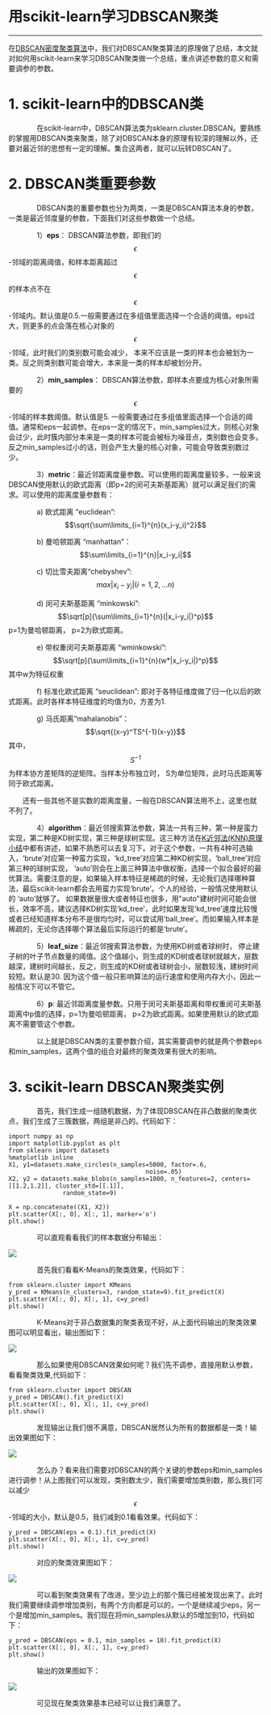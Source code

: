 # 用scikit-learn学习DBSCAN聚类

---

在[DBSCAN密度聚类算法](/ml/cluster/dbscan.md)中，我们对DBSCAN聚类算法的原理做了总结，本文就对如何用scikit-learn来学习DBSCAN聚类做一个总结，重点讲述参数的意义和需要调参的参数。

# 1. scikit-learn中的DBSCAN类

　　　　在scikit-learn中，DBSCAN算法类为sklearn.cluster.DBSCAN。要熟练的掌握用DBSCAN类来聚类，除了对DBSCAN本身的原理有较深的理解以外，还要对最近邻的思想有一定的理解。集合这两者，就可以玩转DBSCAN了。

# 2. DBSCAN类重要参数

　　　　DBSCAN类的重要参数也分为两类，一类是DBSCAN算法本身的参数，一类是最近邻度量的参数，下面我们对这些参数做一个总结。

　　　　1）**eps**： DBSCAN算法参数，即我们的$$\epsilon$$-邻域的距离阈值，和样本距离超过$$\epsilon$$的样本点不在$$\epsilon$$-邻域内。默认值是0.5.一般需要通过在多组值里面选择一个合适的阈值。eps过大，则更多的点会落在核心对象的$$\epsilon$$-邻域，此时我们的类别数可能会减少， 本来不应该是一类的样本也会被划为一类。反之则类别数可能会增大，本来是一类的样本却被划分开。

　　　　2）**min\_samples**： DBSCAN算法参数，即样本点要成为核心对象所需要的$$\epsilon$$-邻域的样本数阈值。默认值是5. 一般需要通过在多组值里面选择一个合适的阈值。通常和eps一起调参。在eps一定的情况下，min\_samples过大，则核心对象会过少，此时簇内部分本来是一类的样本可能会被标为噪音点，类别数也会变多。反之min\_samples过小的话，则会产生大量的核心对象，可能会导致类别数过少。

　　　　3）**metric**：最近邻距离度量参数。可以使用的距离度量较多，一般来说DBSCAN使用默认的欧式距离（即p=2的闵可夫斯基距离）就可以满足我们的需求。可以使用的距离度量参数有：

　　　　a\) 欧式距离 “euclidean”:$$\sqrt{\sum\limits_{i=1}^{n}(x_i-y_i)^2}$$

　　　　b\) 曼哈顿距离 “manhattan”：$$\sum\limits_{i=1}^{n}|x_i-y_i|$$

　　　　c\) 切比雪夫距离“chebyshev”:$$max|x_i-y_i| (i = 1,2,...n)$$

　　　　d\) 闵可夫斯基距离 “minkowski”:$$\sqrt[p]{\sum\limits_{i=1}^{n}(|x_i-y_i|)^p}$$p=1为曼哈顿距离， p=2为欧式距离。

　　　　e\) 带权重闵可夫斯基距离 “wminkowski”:$$\sqrt[p]{\sum\limits_{i=1}^{n}(w*|x_i-y_i|)^p}$$其中w为特征权重

　　　　f\) 标准化欧式距离 “seuclidean”: 即对于各特征维度做了归一化以后的欧式距离。此时各样本特征维度的均值为0，方差为1.

　　　　g\) 马氏距离“mahalanobis”：$$\sqrt{(x-y)^TS^{-1}(x-y)}$$其中，$$S^{-1}$$为样本协方差矩阵的逆矩阵。当样本分布独立时， S为单位矩阵，此时马氏距离等同于欧式距离。

　　还有一些其他不是实数的距离度量，一般在DBSCAN算法用不上，这里也就不列了。

　　　　4）**algorithm**：最近邻搜索算法参数，算法一共有三种，第一种是蛮力实现，第二种是KD树实现，第三种是球树实现。这三种方法在[K近邻法\(KNN\)原理小结](/KNN)中都有讲述，如果不熟悉可以去复习下。对于这个参数，一共有4种可选输入，‘brute’对应第一种蛮力实现，‘kd\_tree’对应第二种KD树实现，‘ball\_tree’对应第三种的球树实现， ‘auto’则会在上面三种算法中做权衡，选择一个拟合最好的最优算法。需要注意的是，如果输入样本特征是稀疏的时候，无论我们选择哪种算法，最后scikit-learn都会去用蛮力实现‘brute’。个人的经验，一般情况使用默认的 ‘auto’就够了。 如果数据量很大或者特征也很多，用"auto"建树时间可能会很长，效率不高，建议选择KD树实现‘kd\_tree’，此时如果发现‘kd\_tree’速度比较慢或者已经知道样本分布不是很均匀时，可以尝试用‘ball\_tree’。而如果输入样本是稀疏的，无论你选择哪个算法最后实际运行的都是‘brute’。

　　　　5）**leaf\_size**：最近邻搜索算法参数，为使用KD树或者球树时， 停止建子树的叶子节点数量的阈值。这个值越小，则生成的KD树或者球树就越大，层数越深，建树时间越长，反之，则生成的KD树或者球树会小，层数较浅，建树时间较短。默认是30. 因为这个值一般只影响算法的运行速度和使用内存大小，因此一般情况下可以不管它。

　　　　6）**p**: 最近邻距离度量参数。只用于闵可夫斯基距离和带权重闵可夫斯基距离中p值的选择，p=1为曼哈顿距离， p=2为欧式距离。如果使用默认的欧式距离不需要管这个参数。

　　　　以上就是DBSCAN类的主要参数介绍，其实需要调参的就是两个参数eps和min\_samples，这两个值的组合对最终的聚类效果有很大的影响。

# 3. scikit-learn DBSCAN聚类实例

　　　　首先，我们生成一组随机数据，为了体现DBSCAN在非凸数据的聚类优点，我们生成了三簇数据，两组是非凸的。代码如下：

```
import numpy as np
import matplotlib.pyplot as plt
from sklearn import datasets
%matplotlib inline
X1, y1=datasets.make_circles(n_samples=5000, factor=.6,
                                      noise=.05)
X2, y2 = datasets.make_blobs(n_samples=1000, n_features=2, centers=[[1.2,1.2]], cluster_std=[[.1]],
               random_state=9)

X = np.concatenate((X1, X2))
plt.scatter(X[:, 0], X[:, 1], marker='o')
plt.show()
```

　　　　可以直观看看我们的样本数据分布输出：

![](http://images2015.cnblogs.com/blog/1042406/201612/1042406-20161224183433417-1000123917.png)

　　　　首先我们看看K-Means的聚类效果，代码如下：

```
from sklearn.cluster import KMeans
y_pred = KMeans(n_clusters=3, random_state=9).fit_predict(X)
plt.scatter(X[:, 0], X[:, 1], c=y_pred)
plt.show()
```

　　　　K-Means对于非凸数据集的聚类表现不好，从上面代码输出的聚类效果图可以明显看出，输出图如下：

![](http://images2015.cnblogs.com/blog/1042406/201612/1042406-20161224183823073-116317869.png)

　　　　那么如果使用DBSCAN效果如何呢？我们先不调参，直接用默认参数，看看聚类效果,代码如下：

```
from sklearn.cluster import DBSCAN
y_pred = DBSCAN().fit_predict(X)
plt.scatter(X[:, 0], X[:, 1], c=y_pred)
plt.show()
```

　　　　发现输出让我们很不满意，DBSCAN居然认为所有的数据都是一类！输出效果图如下：

![](http://images2015.cnblogs.com/blog/1042406/201612/1042406-20161224184226964-988053285.png)

　　　　怎么办？看来我们需要对DBSCAN的两个关键的参数eps和min\_samples进行调参！从上图我们可以发现，类别数太少，我们需要增加类别数，那么我们可以减少$$\epsilon$$-邻域的大小，默认是0.5，我们减到0.1看看效果。代码如下：

```
y_pred = DBSCAN(eps = 0.1).fit_predict(X)
plt.scatter(X[:, 0], X[:, 1], c=y_pred)
plt.show()
```

　　　　对应的聚类效果图如下：

![](http://images2015.cnblogs.com/blog/1042406/201612/1042406-20161224184705651-1252197402.png)

　　　　可以看到聚类效果有了改进，至少边上的那个簇已经被发现出来了。此时我们需要继续调参增加类别，有两个方向都是可以的，一个是继续减少eps，另一个是增加min\_samples。我们现在将min\_samples从默认的5增加到10，代码如下：

```
y_pred = DBSCAN(eps = 0.1, min_samples = 10).fit_predict(X)
plt.scatter(X[:, 0], X[:, 1], c=y_pred)
plt.show()
```

　　　　输出的效果图如下：

![](http://images2015.cnblogs.com/blog/1042406/201612/1042406-20161224184944698-2075899409.png)



　　　　可见现在聚类效果基本已经可以让我们满意了。


